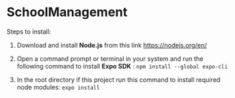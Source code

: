 # SchoolManagement

Steps to install: 
  1. Download and install **Node.js** from this link https://nodejs.org/en/
  2. Open a command prompt or terminal in your system and run the following command to install **Expo SDK** :
    `npm install --global expo-cli`
    
  3. In the root directory if this project run this command to install required node modules: `expo install`
